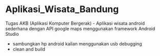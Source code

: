 # Aplikasi_Wisata_Bandung
Tugas AKB (Aplikasi Komputer Bergerak) - Aplikasi wisata android sederhana dengan API google maps menggunakan framework Android Studio

- sambungkan hp android kalian menggunakan usb debugging
- clean and build
